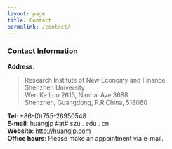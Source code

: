 ```yaml
---
layout: page
title: Contact
permalink: /contact/
---
```


### Contact Information

**Address**:   
>  Research Institute of New Economy and Finance    
>  Shenzhen University  
>  Wen Ke Lou 2613, Nanhai Ave 3688  
>  Shenzhen, Guangdong, P.R.China, 518060   

**Tel**: +86-(0)755-26950548  
**E-mail**: huangjp #at# szu . edu . cn   
**Website**: <http://huangjp.com>   
**Office hours**: Please make an appointment via e-mail.
